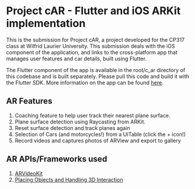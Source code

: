 # Project cAR - Flutter and iOS ARKit implementation
This is the submission for Project cAR, a project developed for the CP317 class at Wilfrid Laurier University. This submission deals with the iOS component of the application, and links to the cross-platform app that manages user features and car details, built using Flutter. 

The Flutter component of the app is available in the root/c_ar directory of this codebase and is built separately. Please pull this code and build it with the Flutter SDK.
More information on the app can be found [here](https://github.com/lovette14/cAR-project).

## AR Features
1. Coaching feature to help user track their nearest plane surface.
2. Plane surface detection using Raycasting from ARKit.
3. Reset surface detection and track planes again
4. Selection of Cars (and motorcycles!) from a UITable (click the + icon!)
5. Record videos and captures photos of ARView and export to gallery

## AR APIs/Frameworks used
1. [ARVideoKit](https://github.com/AFathi/ARVideoKit)
2. [Placing Objects and Handling 3D Interaction](https://developer.apple.com/documentation/arkit/environmental_analysis/placing_objects_and_handling_3d_interaction)
